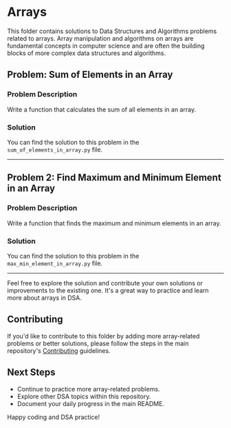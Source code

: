 # Arrays

This folder contains solutions to Data Structures and Algorithms problems related to arrays. Array manipulation and algorithms on arrays are fundamental concepts in computer science and are often the building blocks of more complex data structures and algorithms.


## Problem: Sum of Elements in an Array

### Problem Description

Write a function that calculates the sum of all elements in an array.


### Solution

You can find the solution to this problem in the `sum_of_elements_in_array.py` file.

---

## Problem 2: Find Maximum and Minimum Element in an Array

### Problem Description

Write a function that finds the maximum and minimum elements in an array.

### Solution

You can find the solution to this problem in the `max_min_element_in_array.py` file.


---


Feel free to explore the solution and contribute your own solutions or improvements to the existing one. It's a great way to practice and learn more about arrays in DSA.

## Contributing

If you'd like to contribute to this folder by adding more array-related problems or better solutions, please follow the steps in the main repository's [Contributing](../CONTRIBUTING.md) guidelines.

## Next Steps

- Continue to practice more array-related problems.
- Explore other DSA topics within this repository.
- Document your daily progress in the main README.

Happy coding and DSA practice!
